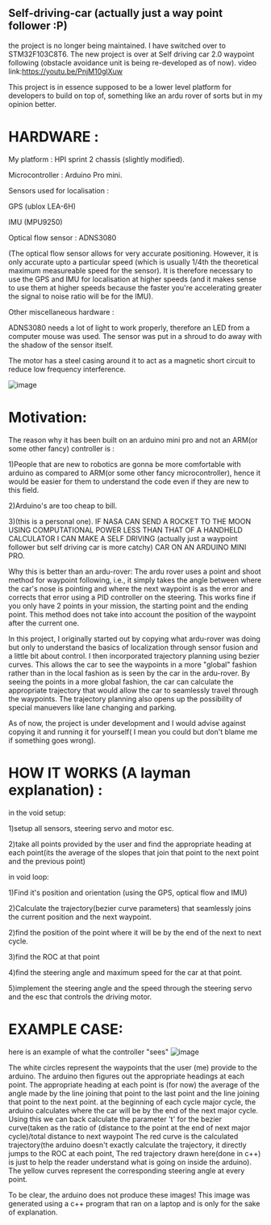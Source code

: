 ## Self-driving-car (actually just a way point follower :P)  
the project is no longer being maintained. I have switched over to STM32F103C8T6. The new project is over at Self driving car 2.0
waypoint following (obstacle avoidance unit is being re-developed as of now). video link:https://youtu.be/PnjM10glXuw 

This project is in essence supposed to be a lower level platform for developers to build on top of, something like an ardu rover of sorts but in my opinion better. 

# HARDWARE : 

My platform : HPI sprint 2 chassis (slightly modified).

Microcontroller : Arduino Pro mini.

Sensors used for localisation :

GPS (ublox LEA-6H)

IMU (MPU9250)

Optical flow sensor : ADNS3080 

(The optical flow sensor allows for very accurate positioning. However, it is only accurate upto a particular speed (which is usually 1/4th the theoretical maximum measureable speed for the sensor). It is therefore necessary to use the GPS and IMU for localisation at higher speeds (and it makes sense to use them at higher speeds because the faster you're accelerating greater the signal to noise ratio will be for the IMU).

Other miscellaneous hardware :

ADNS3080 needs a lot of light to work properly, therefore an LED from a computer mouse was used. The sensor was put in a shroud to do away with the shadow of the sensor itself. 

The motor has a steel casing around it to act as a magnetic short circuit to reduce low frequency interference.

![image](https://user-images.githubusercontent.com/24889667/44615607-bbbcc100-a85b-11e8-8619-28bebc285414.png)


# Motivation:
The reason why it has been built on an arduino mini pro and not an ARM(or some other fancy) controller is :

1)People that are new to robotics are gonna be more comfortable with arduino as compared to ARM(or some other fancy microcontroller), hence it would be easier for them to understand the code even if they are new to this field.

2)Arduino's are too cheap to bill.

3)(this is a personal one). IF NASA CAN SEND A ROCKET TO THE MOON USING COMPUTATIONAL POWER LESS THAN THAT OF A HANDHELD CALCULATOR I CAN MAKE A SELF DRIVING (actually just a waypoint follower but self driving car is more catchy) CAR ON AN ARDUINO MINI PRO. 

Why this is better than an ardu-rover: 
The ardu rover uses a point and shoot method for waypoint following, i.e., it simply takes the angle between where the car's nose is pointing and where the next waypoint is as the error and corrects that error using a PID controller on the steering. This works fine if you only have 2 points in your mission, the starting point and the ending point. This method does not take into account the position of the waypoint after the current one. 

In this project, I originally started out by copying what ardu-rover was doing but only to understand the basics of localization through sensor fusion and a little bit about control. I then incorporated trajectory planning using bezier curves. This allows the car to see the waypoints in a more "global" fashion rather than in the local fashion as is seen by the car in the ardu-rover. By seeing the points in a more global fashion, the car can calculate the appropriate trajectory that would allow the car to seamlessly travel through the waypoints. The trajectory planning also opens up the possibility of special manuevers like lane changing and parking.

As of now, the project is under development and I would advise against copying it and running it for yourself( I mean you could but don't blame me if something goes wrong).

# HOW IT WORKS (A layman explanation) : 
in the void setup:

1)setup all sensors, steering servo and motor esc.

2)take all points provided by the user and find the appropriate heading at each point(its the average of the slopes that join that point to the next point and the previous point)  

in void loop:

1)Find it's position and orientation (using the GPS, optical flow and IMU) 

2)Calculate the trajectory(bezier curve parameters) that seamlessly joins the current position and the next waypoint. 

2)find the position of the point where it will be by the end of the next to next cycle.

3)find the ROC at that point 

4)find the steering angle and maximum speed for the car at that point.

5)implement the steering angle and the speed through the steering servo and the esc that controls the driving motor.

# EXAMPLE CASE:
here is an example of what the controller "sees" 
![image](https://user-images.githubusercontent.com/24889667/44615527-9c249900-a859-11e8-86aa-40ae496153d2.png)

The white circles represent the waypoints that the user (me) provide to the arduino. The arduino then figures out the appropriate headings at each point. The appropriate heading at each point is (for now) the average of the angle made by the line joining that point to the last point and the line joining that point to the next point. 
at the beginning of each cycle major cycle, the arduino calculates where the car will be by the end of the next major cycle. Using this we can back calculate the parameter 't' for the bezier curve(taken as the ratio of (distance to the point at the end of next major cycle)/total distance to next waypoint
The red curve is the calculated trajectory(the arduino doesn't exactly calculate the trajectory, it directly jumps to the ROC at each point, The red trajectory drawn here(done in c++) is just to help the reader understand what is going on inside the arduino). The yellow curves represent the corresponding steering angle at every point.

To be clear, the arduino does not produce these images! This image was generated using a c++ program that ran on a laptop and is only for the sake of explanation. 



